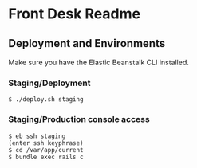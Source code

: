 # Front Desk Readme

## Deployment and Environments

Make sure you have the Elastic Beanstalk CLI installed.

### Staging/Deployment

    $ ./deploy.sh staging

### Staging/Production console access

    $ eb ssh staging
    (enter ssh keyphrase)
    $ cd /var/app/current
    $ bundle exec rails c
